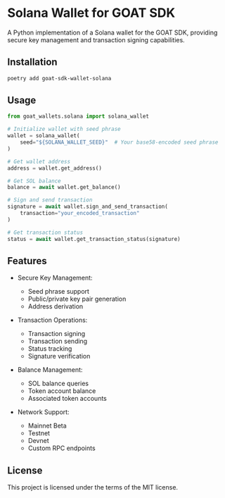 # Solana Wallet for GOAT SDK

A Python implementation of a Solana wallet for the GOAT SDK, providing secure key management and transaction signing capabilities.

## Installation

```bash
poetry add goat-sdk-wallet-solana
```

## Usage

```python
from goat_wallets.solana import solana_wallet

# Initialize wallet with seed phrase
wallet = solana_wallet(
    seed="${SOLANA_WALLET_SEED}"  # Your base58-encoded seed phrase
)

# Get wallet address
address = wallet.get_address()

# Get SOL balance
balance = await wallet.get_balance()

# Sign and send transaction
signature = await wallet.sign_and_send_transaction(
    transaction="your_encoded_transaction"
)

# Get transaction status
status = await wallet.get_transaction_status(signature)
```

## Features

- Secure Key Management:
  - Seed phrase support
  - Public/private key pair generation
  - Address derivation
  
- Transaction Operations:
  - Transaction signing
  - Transaction sending
  - Status tracking
  - Signature verification
  
- Balance Management:
  - SOL balance queries
  - Token account balance
  - Associated token accounts
  
- Network Support:
  - Mainnet Beta
  - Testnet
  - Devnet
  - Custom RPC endpoints

## License

This project is licensed under the terms of the MIT license.
